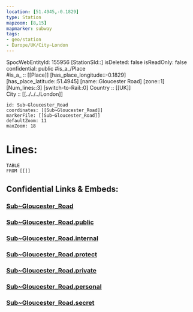 ```yaml
---
location: [51.4945,-0.1829] 
type: Station 
mapzoom: [8,15] 
mapmarker: subway 
tags:
- geo/station
- Europe/UK/City~London
---
```

SpocWebEntityId: 155956
[StationSId::] 
isDeleted: false
isReadOnly: false
confidential: public
#is_a_/Place  
#is_a_ :: [[Place]] 
[has_place_longitude::-0.1829] 
[has_place_latitude::51.4945] 
[name::Gloucester Road] 
[zone::1] 
[Num_lines::3] 
[switch-to-Rail::0] 
Country :: [[UK]]  
City :: [[../../../London]]  


```leaflet
id: Sub~Gloucester_Road
coordinates: [[Sub~Gloucester_Road]] 
markerFile: [[Sub~Gloucester_Road]] 
defaultZoom: 11 
maxZoom: 18
```


# Lines: 
```dataview
TABLE 
FROM [[]] 
```


## Confidential Links & Embeds: 

### [Sub~Gloucester_Road](/_Standards/Earth/Continent/Europe/Europe~North/UK/England/Regions~England/London,Greater/cities~GreaterLondon/Underground/Station/Sub~Gloucester_Road.md) 

### [Sub~Gloucester_Road.public](/_public/Earth/Continent/Europe/Europe~North/UK/England/Regions~England/London,Greater/cities~GreaterLondon/Underground/Station/Sub~Gloucester_Road.public.md) 

### [Sub~Gloucester_Road.internal](/_internal/Earth/Continent/Europe/Europe~North/UK/England/Regions~England/London,Greater/cities~GreaterLondon/Underground/Station/Sub~Gloucester_Road.internal.md) 

### [Sub~Gloucester_Road.protect](/_protect/Earth/Continent/Europe/Europe~North/UK/England/Regions~England/London,Greater/cities~GreaterLondon/Underground/Station/Sub~Gloucester_Road.protect.md) 

### [Sub~Gloucester_Road.private](/_private/Earth/Continent/Europe/Europe~North/UK/England/Regions~England/London,Greater/cities~GreaterLondon/Underground/Station/Sub~Gloucester_Road.private.md) 

### [Sub~Gloucester_Road.personal](/_personal/Earth/Continent/Europe/Europe~North/UK/England/Regions~England/London,Greater/cities~GreaterLondon/Underground/Station/Sub~Gloucester_Road.personal.md) 

### [Sub~Gloucester_Road.secret](/_secret/Earth/Continent/Europe/Europe~North/UK/England/Regions~England/London,Greater/cities~GreaterLondon/Underground/Station/Sub~Gloucester_Road.secret.md)

